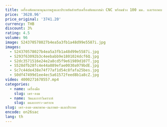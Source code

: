 ```yaml
---
title: เครื่องตัดพกพาคุณภาพสูงและประหยัดสําหรับเครื่องตัดพลาสม่า CNC พร้อมช่วง 100 มม. และรอกคบเพลิง
price: '3628.96'
price_original: '3741.20'
currency: THB
discount: 3%
rating: 4.5
volume: 96
image: S24370578027b4ea5a3fb1a48d99e5587i.jpg
images:
  - S24370578027b4ea5a3fb1a48d99e5587i.jpg
  - S293f63092b3c4eebabb9e1801024dcf6Q.jpg
  - S2dc3571516e24e2a8cd5f9e61989d107T.jpg
  - S528dfb28fc4e44a889efae0030a979bdE.jpg
  - Sc7c44de438e74f77af1d54c8fafa25bes.jpg
  - S0df47499d1ee4ec5a61572feed8b1a8cZ.jpg
video: 4000271678557.mp4
categories:
  - name: เครื่องมือ
    slug: เคร-องม
  - name: วัดและการวิเคราะห์
    slug: ดและการว-เคราะห
slug: เคร-องต-ดพกพาค-ณภาพส-งและประหย
encode: on26sac
lang: th
---
```

  